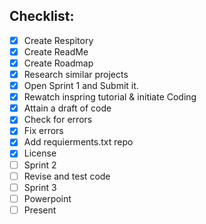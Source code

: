 Checklist:
---------
- [x] Create Respitory
- [x] Create ReadMe
- [x] Create Roadmap
- [x] Research similar projects
- [x] Open Sprint 1 and Submit it.
- [x] Rewatch inspring tutorial & initiate Coding
- [x] Attain a draft of code
- [x] Check for errors
- [x] Fix errors
- [x] Add requierments.txt repo
- [x] License
- [ ] Sprint 2
- [ ] Revise and test code
- [ ] Sprint 3
- [ ] Powerpoint
- [ ] Present
